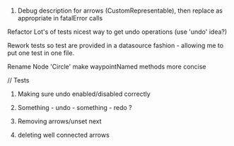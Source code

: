 # 
1. Debug description for arrows (CustomRepresentable), then replace as appropriate in fatalError calls

Refactor
Lot's of tests
nicest way to get undo operations (use 'undo' idea?)

Rework tests so test are provided in a datasource fashion - allowing me to put one test in one file.

Rename Node 'Circle'
make waypointNamed methods more concise

// Tests
1. Making sure undo enabled/disabled correctly


2. Something - undo - something - redo ?
3. Removing arrows/unset next
4. deleting well connected arrows


